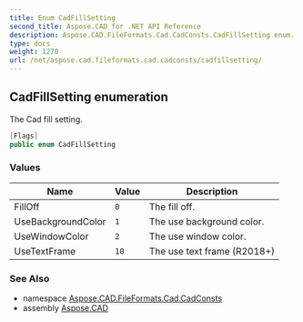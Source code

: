 ```yaml
---
title: Enum CadFillSetting
second_title: Aspose.CAD for .NET API Reference
description: Aspose.CAD.FileFormats.Cad.CadConsts.CadFillSetting enum. The Cad fill setting
type: docs
weight: 1270
url: /net/aspose.cad.fileformats.cad.cadconsts/cadfillsetting/
---
```

## CadFillSetting enumeration

The Cad fill setting.

```csharp
[Flags]
public enum CadFillSetting
```

### Values

| Name | Value | Description |
| --- | --- | --- |
| FillOff | `0` | The fill off. |
| UseBackgroundColor | `1` | The use background color. |
| UseWindowColor | `2` | The use window color. |
| UseTextFrame | `10` | The use text frame (R2018+) |

### See Also

* namespace [Aspose.CAD.FileFormats.Cad.CadConsts](../../aspose.cad.fileformats.cad.cadconsts/)
* assembly [Aspose.CAD](../../)



